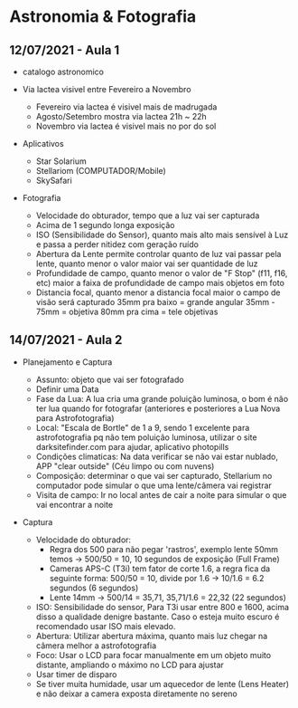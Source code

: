 Astronomia & Fotografia
=======================

12/07/2021 - Aula 1
-------------------
- catalogo astronomico
- Via lactea visivel entre Fevereiro a Novembro
    - Fevereiro via lactea é visivel mais de madrugada
    - Agosto/Setembro mostra via lactea 21h ~ 22h
    - Novembro via lactea é visivel mais no por do sol
- Aplicativos
    - Star Solarium
    - Stellariom (COMPUTADOR/Mobile)
    - SkySafari

- Fotografia
    - Velocidade do obturador, tempo que a luz vai ser capturada
    - Acima de 1 segundo longa exposição
    - ISO (Sensibilidade do Sensor), quanto mais alto mais sensível à Luz e passa a perder nitidez com geração ruído
    - Abertura da Lente permite controlar quanto de luz vai passar pela lente, quanto menor o valor maior vai ser quantidade de luz
    - Profundidade de campo, quanto menor o valor de "F Stop" (f11, f16, etc) maior a faixa de profundidade de campo mais objetos em foto
    - Distancia focal, quanto menor a distancia focal maior o campo de visão será capturado
        35mm pra baixo = grande angular
        35mm - 75mm = objetiva
        80mm pra cima = tele objetivas
        
14/07/2021 - Aula 2
-------------------
- Planejamento e Captura
    - Assunto: objeto que vai ser fotografado
    - Definir uma Data
    - Fase da Lua: A lua cria uma grande poluição luminosa, o bom é não ter lua quando for fotografar (anteriores e posteriores a Lua Nova para Astrofotografia)
    - Local: "Escala de Bortle" de 1 a 9, sendo 1 excelente para astrofotografia pq não tem poluição luminosa, utilizar o site darksitefinder.com para ajudar, aplicativo photopills
    - Condições climaticas: Na data verificar se não vai estar nublado, APP "clear outside" (Céu limpo ou com nuvens)
    - Composição: determinar o que vai ser capturado, Stellarium no computador pode simular o que uma lente/câmera vai registrar
    - Visita de campo: Ir no local antes de cair a noite para simular o que vai encontrar a noite

- Captura
    - Velocidade do obturador: 
        - Regra dos 500 para não pegar 'rastros', exemplo lente 50mm temos -> 500/50 = 10, 10 segundos de exposição (Full Frame)
        - Cameras APS-C (T3i) tem fator de corte 1.6, a regra fica da seguinte forma: 500/50 = 10, divide por 1.6 -> 10/1.6 = 6.2 segundos (6 segundos)
        - Lente 14mm -> 500/14 = 35,71, 35,71/1.6 = 22,32 (22 segundos)
    - ISO: Sensibilidade do sensor, Para T3i usar entre 800 e 1600, acima disso a qualidade denigre bastante. Caso o esteja muito escuro é recomendado usar ISO mais elevado.
    - Abertura: Utilizar abertura máxima, quanto mais luz chegar na câmera melhor a astrofotografia
    - Foco: Usar o LCD para focar manualmente em um objeto muito distante, ampliando o máximo no LCD para ajustar
    - Usar timer de disparo
    - Se tiver muita humidade, usar um aquecedor de lente (Lens Heater) e não deixar a camera exposta diretamente no sereno
